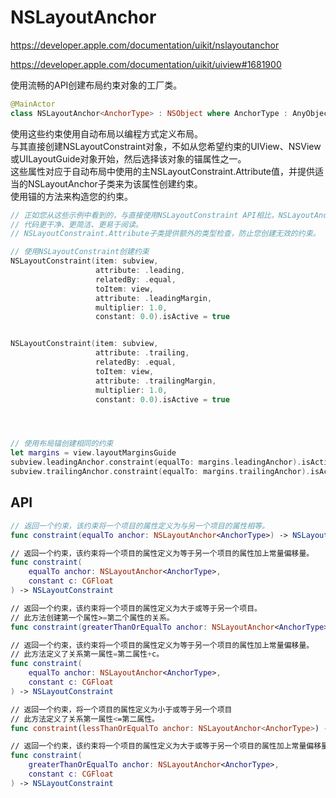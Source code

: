 # NSLayoutAnchor

https://developer.apple.com/documentation/uikit/nslayoutanchor

https://developer.apple.com/documentation/uikit/uiview#1681900

使用流畅的API创建布局约束对象的工厂类。

```swift
@MainActor
class NSLayoutAnchor<AnchorType> : NSObject where AnchorType : AnyObject
```

使用这些约束使用自动布局以编程方式定义布局。  
与其直接创建NSLayoutConstraint对象，不如从您希望约束的UIView、NSView或UILayoutGuide对象开始，然后选择该对象的锚属性之一。  
这些属性对应于自动布局中使用的主NSLayoutConstraint.Attribute值，并提供适当的NSLayoutAnchor子类来为该属性创建约束。  
使用锚的方法来构造您的约束。

```swift
// 正如您从这些示例中看到的，与直接使用NSLayoutConstraint API相比，NSLayoutAnchor类具有几个优势。
// 代码更干净、更简洁、更易于阅读。
// NSLayoutConstraint.Attribute子类提供额外的类型检查，防止您创建无效的约束。

// 使用NSLayoutConstraint创建约束
NSLayoutConstraint(item: subview,
                   attribute: .leading,
                   relatedBy: .equal,
                   toItem: view,
                   attribute: .leadingMargin,
                   multiplier: 1.0,
                   constant: 0.0).isActive = true


NSLayoutConstraint(item: subview,
                   attribute: .trailing,
                   relatedBy: .equal,
                   toItem: view,
                   attribute: .trailingMargin,
                   multiplier: 1.0,
                   constant: 0.0).isActive = true




// 使用布局锚创建相同的约束
let margins = view.layoutMarginsGuide
subview.leadingAnchor.constraint(equalTo: margins.leadingAnchor).isActive = true
subview.trailingAnchor.constraint(equalTo: margins.trailingAnchor).isActive = true
```

## API

```swift
// 返回一个约束，该约束将一个项目的属性定义为与另一个项目的属性相等。
func constraint(equalTo anchor: NSLayoutAnchor<AnchorType>) -> NSLayoutConstraint

// 返回一个约束，该约束将一个项目的属性定义为等于另一个项目的属性加上常量偏移量。
func constraint(
    equalTo anchor: NSLayoutAnchor<AnchorType>,
    constant c: CGFloat
) -> NSLayoutConstraint

// 返回一个约束，该约束将一个项目的属性定义为大于或等于另一个项目。
// 此方法创建第一个属性>=第二个属性的关系。
func constraint(greaterThanOrEqualTo anchor: NSLayoutAnchor<AnchorType>) -> NSLayoutConstraint

// 返回一个约束，该约束将一个项目的属性定义为等于另一个项目的属性加上常量偏移量。
// 此方法定义了关系第一属性=第二属性+c。
func constraint(
    equalTo anchor: NSLayoutAnchor<AnchorType>,
    constant c: CGFloat
) -> NSLayoutConstraint

// 返回一个约束，将一个项目的属性定义为小于或等于另一个项目
// 此方法定义了关系第一属性<=第二属性。
func constraint(lessThanOrEqualTo anchor: NSLayoutAnchor<AnchorType>) -> NSLayoutConstraint

// 返回一个约束，该约束将一个项目的属性定义为大于或等于另一个项目的属性加上常量偏移量。
func constraint(
    greaterThanOrEqualTo anchor: NSLayoutAnchor<AnchorType>,
    constant c: CGFloat
) -> NSLayoutConstraint

```